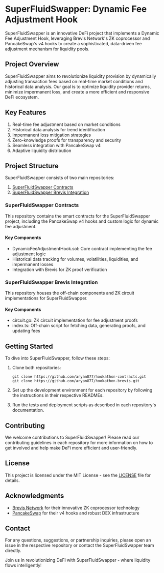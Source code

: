 # SuperFluidSwapper: Dynamic Fee Adjustment Hook

SuperFluidSwapper is an innovative DeFi project that implements a Dynamic Fee Adjustment Hook, leveraging Brevis Network's ZK coprocessor and PancakeSwap's v4 hooks to create a sophisticated, data-driven fee adjustment mechanism for liquidity pools.

## Project Overview

SuperFluidSwapper aims to revolutionize liquidity provision by dynamically adjusting transaction fees based on real-time market conditions and historical data analysis. Our goal is to optimize liquidity provider returns, minimize impermanent loss, and create a more efficient and responsive DeFi ecosystem.

## Key Features

1. Real-time fee adjustment based on market conditions
2. Historical data analysis for trend identification
3. Impermanent loss mitigation strategies
4. Zero-knowledge proofs for transparency and security
5. Seamless integration with PancakeSwap v4
6. Adaptive liquidity distribution

## Project Structure

SuperFluidSwapper consists of two main repositories:

1. [SuperFluidSwapper Contracts](https://github.com/aryan877/hookathon-contracts)
2. [SuperFluidSwapper Brevis Integration](https://github.com/aryan877/hookathon-brevis)

### SuperFluidSwapper Contracts

This repository contains the smart contracts for the SuperFluidSwapper project, including the PancakeSwap v4 hooks and custom logic for dynamic fee adjustment.

#### Key Components

- DynamicFeeAdjustmentHook.sol: Core contract implementing the fee adjustment logic
- Historical data tracking for volumes, volatilities, liquidities, and impermanent losses
- Integration with Brevis for ZK proof verification

### SuperFluidSwapper Brevis Integration

This repository houses the off-chain components and ZK circuit implementations for SuperFluidSwapper.

#### Key Components

- circuit.go: ZK circuit implementation for fee adjustment proofs
- index.ts: Off-chain script for fetching data, generating proofs, and updating fees

## Getting Started

To dive into SuperFluidSwapper, follow these steps:

1. Clone both repositories:

   ```
   git clone https://github.com/aryan877/hookathon-contracts.git
   git clone https://github.com/aryan877/hookathon-brevis.git
   ```

2. Set up the development environment for each repository by following the instructions in their respective READMEs.

3. Run the tests and deployment scripts as described in each repository's documentation.

## Contributing

We welcome contributions to SuperFluidSwapper! Please read our contributing guidelines in each repository for more information on how to get involved and help make DeFi more efficient and user-friendly.

## License

This project is licensed under the MIT License - see the [LICENSE](LICENSE) file for details.

## Acknowledgments

- [Brevis Network](https://docs.brevis.network/) for their innovative ZK coprocessor technology
- [PancakeSwap](https://pancakeswap.finance/) for their v4 hooks and robust DEX infrastructure

## Contact

For any questions, suggestions, or partnership inquiries, please open an issue in the respective repository or contact the SuperFluidSwapper team directly.

Join us in revolutionizing DeFi with SuperFluidSwapper - where liquidity flows intelligently!
